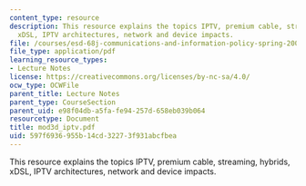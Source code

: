 ```yaml
---
content_type: resource
description: This resource explains the topics IPTV, premium cable, streaming, hybrids,
  xDSL, IPTV architectures, network and device impacts.
file: /courses/esd-68j-communications-and-information-policy-spring-2006/597f6936955b14cd32273f931abcfbea_mod3d_iptv.pdf
file_type: application/pdf
learning_resource_types:
- Lecture Notes
license: https://creativecommons.org/licenses/by-nc-sa/4.0/
ocw_type: OCWFile
parent_title: Lecture Notes
parent_type: CourseSection
parent_uid: e98f04db-a5fa-fe94-257d-658eb039b064
resourcetype: Document
title: mod3d_iptv.pdf
uid: 597f6936-955b-14cd-3227-3f931abcfbea
---
```

This resource explains the topics IPTV, premium cable, streaming, hybrids, xDSL, IPTV architectures, network and device impacts.